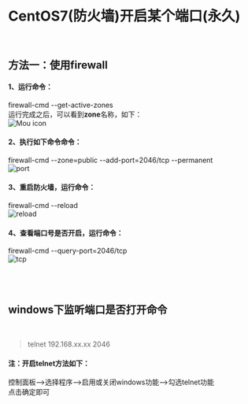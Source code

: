# CentOS7(防火墙)开启某个端口(永久)
<br/>

## 方法一：使用firewall

#### 1、运行命令：
firewall-cmd --get-active-zones<br/>
运行完成之后，可以看到**zone**名称，如下：<br/>
![Mou icon](https://raw.githubusercontent.com/cienaspx/centos7.setup/master/images/2019.4.3/t1.png "tit")
<br/>
#### 2、执行如下命令命令：
firewall-cmd --zone=public --add-port=2046/tcp --permanent<br/>
![port](https://raw.githubusercontent.com/cienaspx/centos7.setup/master/images/2019.4.3/t2.png"port")
<br/>
#### 3、重启防火墙，运行命令：
firewall-cmd --reload<br/>
![reload](https://raw.githubusercontent.com/cienaspx/centos7.setup/master/images/2019.4.3/t3.png"reload")
<br/>
#### 4、查看端口号是否开启，运行命令：
firewall-cmd --query-port=2046/tcp<br/>
![tcp](https://raw.githubusercontent.com/cienaspx/centos7.setup/master/images/2019.4.3/t4.png"tcp")

<br/><br/>

## windows下监听端口是否打开命令
<br/>

> telnet  192.168.xx.xx 2046

#### 注：开启telnet方法如下：

控制面板-->选择程序-->启用或关闭windows功能-->勾选telnet功能<br/>
点击确定即可